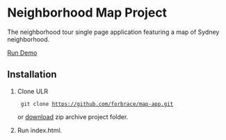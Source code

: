 Neighborhood Map Project
===============================
The neighborhood tour single page application featuring a map of Sydney neighborhood.

<a href="http://forbrace.github.io/map-app/">Run Demo</a>

Installation
------------------------------------------------------------
1. Clone ULR

    <code> git clone https://github.com/forbrace/map-app.git</code>
        
    or [download](https://github.com/forbrace/map-app/archive/master.zip) zip archive project folder.
2. Run index.html.